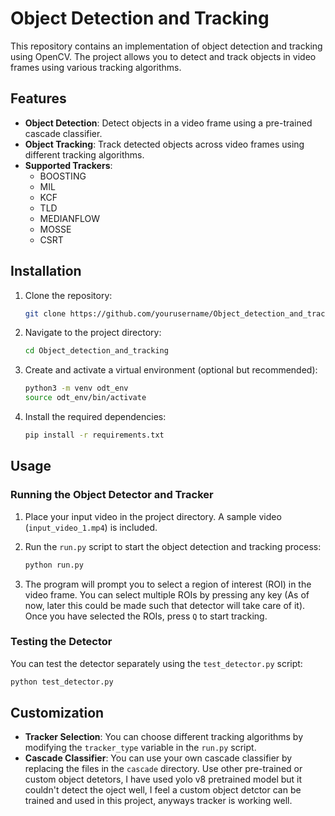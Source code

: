 
# Object Detection and Tracking

This repository contains an implementation of object detection and tracking using OpenCV. The project allows you to detect and track objects in video frames using various tracking algorithms.

## Features

- **Object Detection**: Detect objects in a video frame using a pre-trained cascade classifier.
- **Object Tracking**: Track detected objects across video frames using different tracking algorithms.
- **Supported Trackers**:
  - BOOSTING
  - MIL
  - KCF
  - TLD
  - MEDIANFLOW
  - MOSSE
  - CSRT

## Installation

1. Clone the repository:

   ```bash
   git clone https://github.com/yourusername/Object_detection_and_tracking.git
   ```

2. Navigate to the project directory:

   ```bash
   cd Object_detection_and_tracking
   ```

3. Create and activate a virtual environment (optional but recommended):

   ```bash
   python3 -m venv odt_env
   source odt_env/bin/activate
   ```

4. Install the required dependencies:

   ```bash
   pip install -r requirements.txt
   ```

## Usage

### Running the Object Detector and Tracker

1. Place your input video in the project directory. A sample video (`input_video_1.mp4`) is included.
2. Run the `run.py` script to start the object detection and tracking process:

   ```bash
   python run.py
   ```

3. The program will prompt you to select a region of interest (ROI) in the video frame. You can select multiple ROIs by pressing any key (As of now, later this could be made such that detector will take care of it). Once you have selected the ROIs, press `Q` to start tracking.

### Testing the Detector

You can test the detector separately using the `test_detector.py` script:

```bash
python test_detector.py
```

## Customization

- **Tracker Selection**: You can choose different tracking algorithms by modifying the `tracker_type` variable in the `run.py` script.
- **Cascade Classifier**: You can use your own cascade classifier by replacing the files in the `cascade` directory. Use other pre-trained or custom object detetors, I have used yolo v8 pretrained model but it couldn't detect the oject well, I feel a custom object detctor can be trained and used in this project, anyways tracker is working well.

